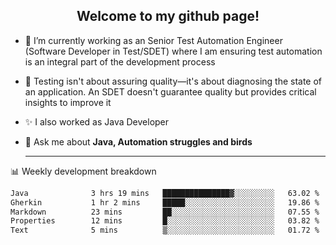 <h2 align="center">Welcome to my github page!</h2>

- 🔭 I’m currently working as an Senior Test Automation Engineer (Software Developer in Test/SDET) where I am ensuring test automation is an integral part of the development process
- 🎩 Testing isn't about assuring quality—it's about diagnosing the state of an application. An SDET doesn't guarantee quality but provides critical insights to improve it
- ✨ I also worked as Java Developer
- 💬 Ask me about **Java, Automation struggles and birds**
  
  -------
  
📊 Weekly development breakdown

<!--START_SECTION:waka-->

```txt
Java              3 hrs 19 mins   ███████████████▓░░░░░░░░░   63.02 %
Gherkin           1 hr 2 mins     █████░░░░░░░░░░░░░░░░░░░░   19.86 %
Markdown          23 mins         ██░░░░░░░░░░░░░░░░░░░░░░░   07.55 %
Properties        12 mins         █░░░░░░░░░░░░░░░░░░░░░░░░   03.82 %
Text              5 mins          ▒░░░░░░░░░░░░░░░░░░░░░░░░   01.72 %
```

<!--END_SECTION:waka-->
